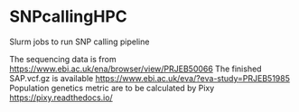 # SNPcallingHPC
Slurm jobs to run SNP calling pipeline

The sequencing data is from https://www.ebi.ac.uk/ena/browser/view/PRJEB50066
The finished SAP.vcf.gz is available https://www.ebi.ac.uk/eva/?eva-study=PRJEB51985
Population genetics metric are to be calculated by Pixy https://pixy.readthedocs.io/
